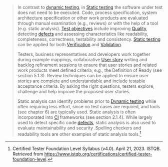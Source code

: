 
> In contrast to [dynamic testing](Dynamic%20testing.md), in [Static testing](Static%20testing.md) the software under test does not need to be executed. Code, process specification, system architecture specification or other work products are evaluated through manual examination (e.g., reviews) or with the help of a tool (e.g. static analysis). [Test objectives](Test%20objectives.md) include improving [Quality](Quality.md), detecting [defects](Defect.md) and assessing characteristics like readability, completeness, correctness, testability and consistency. [Static testing](Static%20testing.md) can be applied for both [Verification](Verification.md) and [Validation](Validation.md).
>
> Testers, business representatives and developers work together during example mappings, collaborative [User story](User%20story.md) writing and backlog refinement sessions to ensure that user stories and related work products meet defined criteria, e.g., the Definition of Ready (see section 5.1.3). Review techniques can be applied to ensure user stories are complete and understandable and include testable acceptance criteria. By asking the right questions, testers explore, challenge and help improve the proposed user stories.
>
> Static analysis can identify problems prior to [Dynamic testing](Dynamic%20testing.md) while often requiring less effort, since no test cases are required, and tools (see chapter 6) are typically used. Static analysis is often incorporated into [CI](Continuous%20Integration.md) frameworks (see section 2.1.4). While largely used to detect specific code [defects](Defect.md), static analysis is also used to evaluate maintainability and security .Spelling checkers and readability tools are other examples of static analysis tools.[^1]

[^1]: Certified Tester Foundation Level Syllabus (v4.0). April 21, 2023. ISTQB. Retrieved from https://www.istqb.org/certifications/certified-tester-foundation-level.